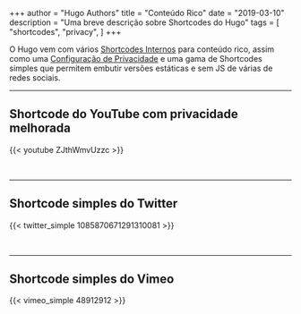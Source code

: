 +++
author = "Hugo Authors"
title = "Conteúdo Rico"
date = "2019-03-10"
description = "Uma breve descrição sobre Shortcodes do Hugo"
tags = [
    "shortcodes",
    "privacy",
]
+++

O Hugo vem com vários [Shortcodes Internos](https://gohugo.io/content-management/shortcodes/#use-hugos-built-in-shortcodes) para conteúdo rico, assim como uma [Configuração de Privacidade](https://gohugo.io/about/hugo-and-gdpr/) e uma gama de Shortcodes simples que permitem embutir versões estáticas e sem JS de várias de redes sociais.
<!--more-->
---

## Shortcode do YouTube com privacidade melhorada

{{< youtube ZJthWmvUzzc >}}

<br>

---

## Shortcode simples do Twitter

{{< twitter_simple 1085870671291310081 >}}

<br>

---

## Shortcode simples do Vimeo

{{< vimeo_simple 48912912 >}}
